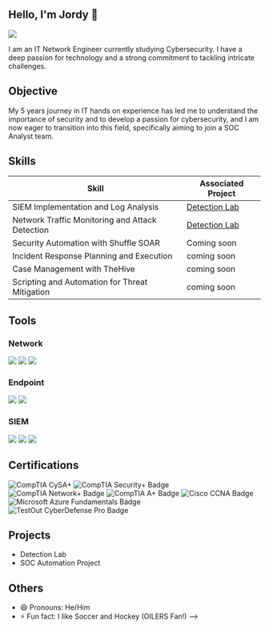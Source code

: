 ## Hello, I'm Jordy 👋

<a href="https://www.linkedin.com/in/jordy-n-199851227"><img src="https://img.shields.io/badge/-LinkedIn-0072b1?&style=for-the-badge&logo=linkedin&logoColor=white" /></a>


I am an IT Network Engineer currently studying Cybersecurity. I have a deep passion for technology and a strong commitment to tackling intricate challenges.

## Objective

My 5 years journey in IT hands on experience has led me to understand the importance of security and to develop a passion for cybersecurity, and I am now eager to transition into this field, specifically aiming to join a SOC Analyst team.

## Skills


| Skill                                         | Associated Project         |
|-----------------------------------------------|----------------------------|
| SIEM Implementation and Log Analysis          | <a href="https://google.com">Detection Lab</a>|
| Network Traffic Monitoring and Attack Detection | <a href="https://google.com">Detection Lab</a>|
| Security Automation with Shuffle SOAR         | Coming soon|
| Incident Response Planning and Execution      | coming soon|
| Case Management with TheHive                  | coming soon|
| Scripting and Automation for Threat Mitigation | coming soon|

## Tools


### Network
<div>
    <img src="https://img.shields.io/badge/-Wireshark-1679A7?&style=for-the-badge&logo=Wireshark&logoColor=white" />
    <img src="https://img.shields.io/badge/-Suricata-EF3B2D?&style=for-the-badge&logo=Suricata&logoColor=white" />
    <img src="https://img.shields.io/badge/-Zeek-777BB4?&style=for-the-badge&logo=Zeek&logoColor=white" />
</div>

### Endpoint
<div>
    <img src="https://img.shields.io/badge/-Microsoft_Defender_for_Endpoint-00A4EF?&style=for-the-badge&logo=Microsoft&logoColor=white" />
    <img src="https://img.shields.io/badge/-Velociraptor-4B275F?&style=for-the-badge&logo=Velociraptor&logoColor=white" />
</div>

### SIEM
<div>
    <img src="https://img.shields.io/badge/-Microsoft_Sentinel-0078D4?&style=for-the-badge&logo=Microsoft&logoColor=white" />
    <img src="https://img.shields.io/badge/-Splunk-000000?&style=for-the-badge&logo=Splunk&logoColor=white" />
    <img src="https://img.shields.io/badge/-Elastic-005571?&style=for-the-badge&logo=Elastic&logoColor=white" />
</div>

## Certifications

<div>
    <img src="https://img.shields.io/badge/CompTIA%20CySA%2B-0088CC?style=for-the-badge&logo=CompTIA&logoColor=white" alt="CompTIA CySA+">
  <img src="https://img.shields.io/badge/CompTIA%20Security%2B-FF0000?style=for-the-badge&logo=CompTIA&logoColor=white" alt="CompTIA Security+ Badge"/>
  <img src="https://img.shields.io/badge/CompTIA%20Network%2B-007ACC?style=for-the-badge&logo=CompTIA&logoColor=white" alt="CompTIA Network+ Badge"/>
  <img src="https://img.shields.io/badge/CompTIA%20A%2B-0078D4?style=for-the-badge&logo=CompTIA&logoColor=white" alt="CompTIA A+ Badge"/>
    <img src="https://img.shields.io/badge/Cisco%20CCNA-0045E2?style=for-the-badge&logo=cisco&logoColor=white" alt="Cisco CCNA Badge"/>
<img src="https://img.shields.io/badge/Microsoft%20Azure%20Fundamentals-0078D4?style=for-the-badge&logo=microsoft-azure&logoColor=white" alt="Microsoft Azure Fundamentals Badge"/>

<img src="https://img.shields.io/badge/TestOut%20CyberDefense%20Pro-007ACC?style=for-the-badge&logo=TestOut&logoColor=white" alt="TestOut CyberDefense Pro Badge"/>



</div>

## Projects
- Detection Lab
- SOC Automation Project

</div>

## Others
- 😄 Pronouns: He/Him
- ⚡ Fun fact: I like Soccer and Hockey (OILERS Fan!)
-->
